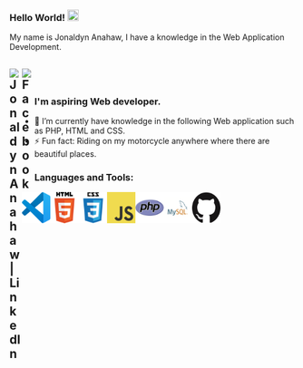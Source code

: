### Hello World!  <img width="20" height="20" src="https://github.com/TheDudeThatCode/TheDudeThatCode/blob/master/Assets/Earth.gif"> 
My name is Jonaldyn Anahaw, 
I have a knowledge in the Web Application Development.

<a href="[https://fb.com/jonaldyn.anahaw](https://www.linkedin.com/in/jonaldyn-anahaw-528a91126/)"><img align="left" alt="JonaldynAnahaw | LinkedIn" width="22px" src="https://cdn.jsdelivr.net/npm/simple-icons@v3/icons/linkedin.svg" /></a>
<a href="https://fb.com/jonaldyn.anahaw"><img align="left" alt="Facebook" width="22px" src="https://cdn.jsdelivr.net/npm/simple-icons@v3/icons/facebook.svg" />
</a>
<br/>
---- 
### I'm aspiring Web developer. <br>
- 🌱 I’m currently have knowledge in the following Web application such as PHP, HTML and CSS. <br>
- ⚡ Fun fact: Riding on my motorcycle anywhere where there are beautiful places.

### Languages and Tools:
<img src="https://raw.githubusercontent.com/github/explore/80688e429a7d4ef2fca1e82350fe8e3517d3494d/topics/visual-studio-code/visual-studio-code.png" width="50" height="55"><img src="https://raw.githubusercontent.com/github/explore/80688e429a7d4ef2fca1e82350fe8e3517d3494d/topics/html/html.png" width="50" height="55"><img src="https://raw.githubusercontent.com/github/explore/80688e429a7d4ef2fca1e82350fe8e3517d3494d/topics/css/css.png" width="50" height="55"><img  src="https://raw.githubusercontent.com/github/explore/80688e429a7d4ef2fca1e82350fe8e3517d3494d/topics/javascript/javascript.png" width="50" height="55"><img src="https://raw.githubusercontent.com/github/explore/ccc16358ac4530c6a69b1b80c7223cd2744dea83/topics/php/php.png" width="50" height="55"><img src="https://raw.githubusercontent.com/github/explore/80688e429a7d4ef2fca1e82350fe8e3517d3494d/topics/mysql/mysql.png" width="50" height="55"><img src="https://raw.githubusercontent.com/github/explore/78df643247d429f6cc873026c0622819ad797942/topics/github/github.png" width="50" height="55"/>
